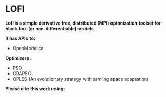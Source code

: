 # LOFI

**Lofi is a simple derivative free, distributed (MPI) optimization toolset for black-box (or non-differentiable) models**.

**It has APIs to:**
* OpenModelica

**Optimizers:**
* PSO
* GRAPSO
* OPLES (An evolutionary strategy with samling space adaptation)


**Please cite this work using:**
